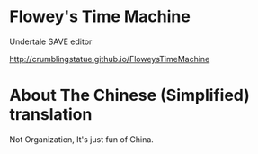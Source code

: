 # Flowey's Time Machine
Undertale SAVE editor


http://crumblingstatue.github.io/FloweysTimeMachine



# About The Chinese (Simplified) translation
Not Organization, It's just fun of China.
